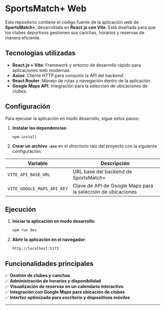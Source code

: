 # SportsMatch+ Web

Este repositorio contiene el código fuente de la aplicación web de **SportsMatch+**, desarrollada en **React.js con Vite**. Está diseñada para que los clubes deportivos gestionen sus canchas, horarios y reservas de manera eficiente.

## Tecnologías utilizadas

- **React.js + Vite**: Framework y entorno de desarrollo rápido para aplicaciones web modernas.
- **Axios**: Cliente HTTP para consumir la API del backend.
- **React Router**: Manejo de rutas y navegación dentro de la aplicación.
- **Google Maps API**: Integración para la selección de ubicaciones de clubes.

## Configuración

Para ejecutar la aplicación en modo desarrollo, sigue estos pasos:

1. **Instalar las dependencias**:

   ```sh
   npm install
   ```

2. **Crear un archivo `.env`** en el directorio raíz del proyecto con la siguiente configuración:

| Variable                      | Descripción |
|--------------------------------|------------|
| `VITE_API_BASE_URL`            | URL base del backend de SportsMatch+ |
| `VITE_GOOGLE_MAPS_API_KEY`     | Clave de API de Google Maps para la selección de ubicaciones |

## Ejecución

1. **Iniciar la aplicación en modo desarrollo**:

   ```sh
   npm run dev
   ```

2. **Abrir la aplicación en el navegador**:

   ```
   http://localhost:5173
   ```

## Funcionalidades principales

✅ **Gestión de clubes y canchas**  
✅ **Administración de horarios y disponibilidad**  
✅ **Visualización de reservas en un calendario interactivo**  
✅ **Integración con Google Maps para ubicación de clubes**  
✅ **Interfaz optimizada para escritorio y dispositivos móviles**  

---